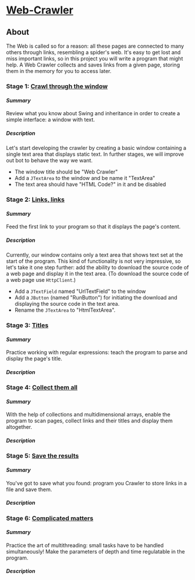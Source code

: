 # [Web-Crawler](https://hyperskill.org/projects/59)

## About

The Web is called so for a reason: all these pages are connected to many others through links, resembling a spider's
web.
It's easy to get lost and miss important links, so in this project you will write a program that might help. A Web
Crawler collects and saves links from a given page, storing them in the memory for you to access later.

### Stage 1: [Crawl through the window](https://hyperskill.org/projects/59/stages/317/implement)

#### _Summary_

Review what you know about Swing and inheritance in order to create a simple interface: a window with text.

##### _Description_

Let's start developing the crawler by creating a basic window containing a single text area that displays static
text. In further stages, we will improve out bot to behave the way we want.

- The window title should be "Web Crawler"
- Add a `JTextArea` to the window and be name it "TextArea"
- The text area should have "HTML Code?" in it and be disabled

### Stage 2: [Links, links](https://hyperskill.org/projects/59/stages/318/implement)

#### _Summary_

Feed the first link to your program so that it displays the page's content.

##### _Description_

Currently, our window contains only a text area that shows text set at the start of the program. This kind of
functionality is not very impressive, so let's take it one step further: add the ability to download the source code
of a web page and display it in the text area. (To download the source code of a web page use `HttpClient`.)

- Add a `JTextField` named "UrlTextField" to the window
- Add a `JButton` (named "RunButton") for initiating the download and displaying the source code in the text area.
- Rename the `JTextArea` to "HtmlTextArea".

### Stage 3: [Titles](https://hyperskill.org/projects/59/stages/319/implement)

#### _Summary_

Practice working with regular expressions: teach the program to parse and display the page's title.

##### _Description_

### Stage 4: [Collect them all](https://hyperskill.org/projects/59/stages/320/implement)

#### _Summary_

With the help of collections and multidimensional arrays, enable the program to scan pages, collect links and their
titles and display them altogether.

##### _Description_

### Stage 5: [Save the results](https://hyperskill.org/projects/59/stages/321/implement)

#### _Summary_

You've got to save what you found: program you Crawler to store links in a file and save them.

##### _Description_

### Stage 6: [Complicated matters](https://hyperskill.org/projects/59/stages/322/implement)

#### _Summary_

Practice the art of multithreading: small tasks have to be handled simultaneously! Make the parameters of depth and
time regulatable in the program.

##### _Description_
